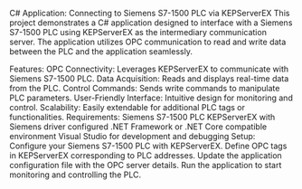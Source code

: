 C# Application: Connecting to Siemens S7-1500 PLC via KEPServerEX
This project demonstrates a C# application designed to interface with a Siemens S7-1500 PLC using KEPServerEX as the intermediary communication server. The application utilizes OPC communication to read and write data between the PLC and the application seamlessly.

Features:
OPC Connectivity: Leverages KEPServerEX to communicate with Siemens S7-1500 PLC.
Data Acquisition: Reads and displays real-time data from the PLC.
Control Commands: Sends write commands to manipulate PLC parameters.
User-Friendly Interface: Intuitive design for monitoring and control.
Scalability: Easily extendable for additional PLC tags or functionalities.
Requirements:
Siemens S7-1500 PLC
KEPServerEX with Siemens driver configured
.NET Framework or .NET Core compatible environment
Visual Studio for development and debugging
Setup:
Configure your Siemens S7-1500 PLC with KEPServerEX.
Define OPC tags in KEPServerEX corresponding to PLC addresses.
Update the application configuration file with the OPC server details.
Run the application to start monitoring and controlling the PLC.
